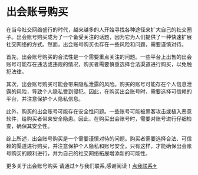 # 出会账号购买

在当今社交网络盛行的时代，越来越多的人开始寻找各种途径来扩大自己的社交圈子。出会账号购买成为了一个备受关注的话题，因为它为人们提供了一种快速扩展社交网络的方式。然而，出会账号购买也存在一些风险和问题，需要谨慎对待。

首先，出会账号购买的合法性是一个需要重点关注的问题。一些平台上出售的出会账号可能存在违法或违规的情况，购买者需要慎重选择合法渠道进行购买，以免触犯法律。

其次，出会账号购买可能会带来隐私泄露的风险。购买的账号可能存在个人信息泄露的风险，导致个人隐私受到侵犯。因此，在购买出会账号时，需要选择可信赖的平台，并注意保护个人隐私信息。

此外，购买的出会账号可能存在安全性问题。一些账号可能被黑客攻击或植入恶意软件，给购买者带来安全隐患。因此，在购买出会账号时，需要对账号进行仔细检查，确保其安全性。

综上所述，出会账号购买是一个需要谨慎对待的问题。购买者需要选择合法、可信赖的渠道进行购买，并注意保护个人隐私和账号安全。只有这样，才能确保出会账号购买的顺利进行，并为自己的社交网络拓展增添新的可能性。

更多关于出会账号购买 请通过✈与我们联系,感谢阅读！[点我联系✈](https://blog.G208.com)